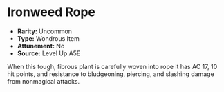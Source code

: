 
# Ironweed Rope

* **Rarity:** Uncommon
* **Type:** Wondrous Item
* **Attunement:** No
* **Source:** Level Up A5E


When this tough, fibrous plant is carefully woven into rope it has AC 17, 10 hit points, and resistance to bludgeoning, piercing, and slashing damage from nonmagical attacks.
